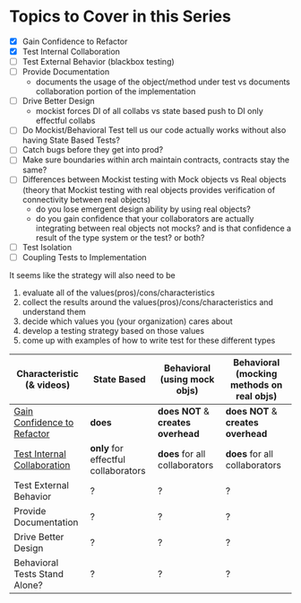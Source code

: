 # Topics to Cover in this Series

* [x] Gain Confidence to Refactor
* [x] Test Internal Collaboration
* [ ] Test External Behavior (blackbox testing)
* [ ] Provide Documentation
	* documents the usage of the object/method under test vs documents collaboration portion of the implementation
* [ ] Drive Better Design
	* mockist forces DI of all collabs vs state based push to DI only effectful collabs
* [ ] Do Mockist/Behavioral Test tell us our code actually works without also having State Based Tests?
* [ ] Catch bugs before they get into prod?
* [ ] Make sure boundaries within arch maintain contracts, contracts stay the same?
* [ ] Differences between Mockist testing with Mock objects vs Real objects (theory that Mockist testing with real objects provides verification of connectivity between real objects)
	* do you lose emergent design ability by using real objects?
	* do you gain confidence that your collaborators are actually integrating between real objects not mocks? and is that confidence a result of the type system or the test? or both?
* [ ] Test Isolation
* [ ] Coupling Tests to Implementation

It seems like the strategy will also need to be

1. evaluate all of the values(pros)/cons/characteristics
2. collect the results around the values(pros)/cons/characteristics and understand them
3. decide which values you (your organization) cares about
4. develop a testing strategy based on those values
5. come up with examples of how to write test for these different types


| Characteristic (& videos)       | State Based | Behavioral (using mock objs)        | Behavioral (mocking methods on real objs) |
| ------------------------------- | ----------- | ----------------------------------- | ------------------------------------------|
| [Gain Confidence to Refactor][] | **does**    | **does NOT** & **creates overhead** | **does NOT** & **creates overhead**       |
| [Test Internal Collaboration][] | **only** for effectful collaborators | **does** for all collaborators | **does** for all collaborators |
| Test External Behavior          | ?           | ?                                   | ?                                         |
| Provide Documentation           | ?           | ?                                   | ?                                         |
| Drive Better Design             | ?           | ?                                   | ?                                         |
| Behavioral Tests Stand Alone?   | ?           | ?                                   | ?                                         |



[Gain Confidence to Refactor]: https://youtu.be/DF7y2DA3YIY
[Test Internal Collaboration]: https://youtu.be/jEgkG2oCZaI
